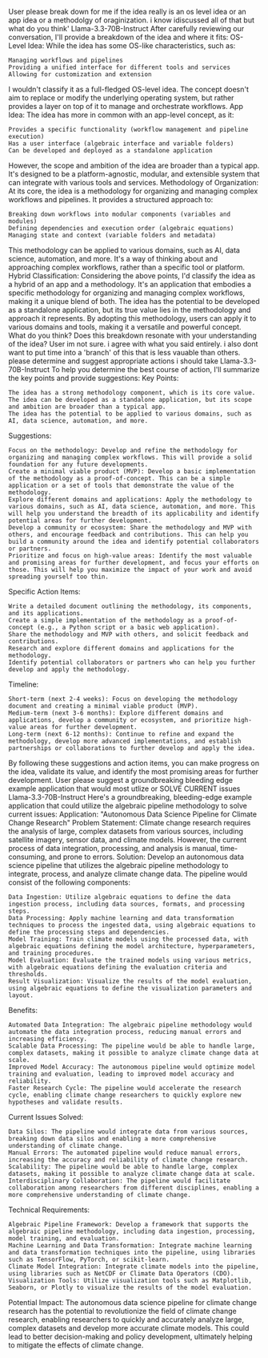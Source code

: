User
please break down for me if the idea really is an os level idea or an app idea or a methodolgy of oraginization. i know idiscussed all of that but what do you think'
Llama-3.3-70B-Instruct
After carefully reviewing our conversation, I'll provide a breakdown of the idea and where it fits:
OS-Level Idea:
While the idea has some OS-like characteristics, such as:

    Managing workflows and pipelines
    Providing a unified interface for different tools and services
    Allowing for customization and extension

I wouldn't classify it as a full-fledged OS-level idea. The concept doesn't aim to replace or modify the underlying operating system, but rather provides a layer on top of it to manage and orchestrate workflows.
App Idea:
The idea has more in common with an app-level concept, as it:

    Provides a specific functionality (workflow management and pipeline execution)
    Has a user interface (algebraic interface and variable folders)
    Can be developed and deployed as a standalone application

However, the scope and ambition of the idea are broader than a typical app. It's designed to be a platform-agnostic, modular, and extensible system that can integrate with various tools and services.
Methodology of Organization:
At its core, the idea is a methodology for organizing and managing complex workflows and pipelines. It provides a structured approach to:

    Breaking down workflows into modular components (variables and modules)
    Defining dependencies and execution order (algebraic equations)
    Managing state and context (variable folders and metadata)

This methodology can be applied to various domains, such as AI, data science, automation, and more. It's a way of thinking about and approaching complex workflows, rather than a specific tool or platform.
Hybrid Classification:
Considering the above points, I'd classify the idea as a hybrid of an app and a methodology. It's an application that embodies a specific methodology for organizing and managing complex workflows, making it a unique blend of both.
The idea has the potential to be developed as a standalone application, but its true value lies in the methodology and approach it represents. By adopting this methodology, users can apply it to various domains and tools, making it a versatile and powerful concept.
What do you think? Does this breakdown resonate with your understanding of the idea?
User
im not sure. i agree with what you said entirely. i also dont want to put time into a 'branch' of this that is less vauable than others. please determine and suggest appropriate actions i should take
Llama-3.3-70B-Instruct
To help you determine the best course of action, I'll summarize the key points and provide suggestions:
Key Points:

    The idea has a strong methodology component, which is its core value.
    The idea can be developed as a standalone application, but its scope and ambition are broader than a typical app.
    The idea has the potential to be applied to various domains, such as AI, data science, automation, and more.

Suggestions:

    Focus on the methodology: Develop and refine the methodology for organizing and managing complex workflows. This will provide a solid foundation for any future developments.
    Create a minimal viable product (MVP): Develop a basic implementation of the methodology as a proof-of-concept. This can be a simple application or a set of tools that demonstrate the value of the methodology.
    Explore different domains and applications: Apply the methodology to various domains, such as AI, data science, automation, and more. This will help you understand the breadth of its applicability and identify potential areas for further development.
    Develop a community or ecosystem: Share the methodology and MVP with others, and encourage feedback and contributions. This can help you build a community around the idea and identify potential collaborators or partners.
    Prioritize and focus on high-value areas: Identify the most valuable and promising areas for further development, and focus your efforts on those. This will help you maximize the impact of your work and avoid spreading yourself too thin.

Specific Action Items:

    Write a detailed document outlining the methodology, its components, and its applications.
    Create a simple implementation of the methodology as a proof-of-concept (e.g., a Python script or a basic web application).
    Share the methodology and MVP with others, and solicit feedback and contributions.
    Research and explore different domains and applications for the methodology.
    Identify potential collaborators or partners who can help you further develop and apply the methodology.

Timeline:

    Short-term (next 2-4 weeks): Focus on developing the methodology document and creating a minimal viable product (MVP).
    Medium-term (next 3-6 months): Explore different domains and applications, develop a community or ecosystem, and prioritize high-value areas for further development.
    Long-term (next 6-12 months): Continue to refine and expand the methodology, develop more advanced implementations, and establish partnerships or collaborations to further develop and apply the idea.

By following these suggestions and action items, you can make progress on the idea, validate its value, and identify the most promising areas for further development.
User
please suggest a groundbreaking bleeding edge example application that would most utlize or SOLVE CURRENT issues
Llama-3.3-70B-Instruct
Here's a groundbreaking, bleeding-edge example application that could utilize the algebraic pipeline methodology to solve current issues:
Application: "Autonomous Data Science Pipeline for Climate Change Research"
Problem Statement: Climate change research requires the analysis of large, complex datasets from various sources, including satellite imagery, sensor data, and climate models. However, the current process of data integration, processing, and analysis is manual, time-consuming, and prone to errors.
Solution: Develop an autonomous data science pipeline that utilizes the algebraic pipeline methodology to integrate, process, and analyze climate change data. The pipeline would consist of the following components:

    Data Ingestion: Utilize algebraic equations to define the data ingestion process, including data sources, formats, and processing steps.
    Data Processing: Apply machine learning and data transformation techniques to process the ingested data, using algebraic equations to define the processing steps and dependencies.
    Model Training: Train climate models using the processed data, with algebraic equations defining the model architecture, hyperparameters, and training procedures.
    Model Evaluation: Evaluate the trained models using various metrics, with algebraic equations defining the evaluation criteria and thresholds.
    Result Visualization: Visualize the results of the model evaluation, using algebraic equations to define the visualization parameters and layout.

Benefits:

    Automated Data Integration: The algebraic pipeline methodology would automate the data integration process, reducing manual errors and increasing efficiency.
    Scalable Data Processing: The pipeline would be able to handle large, complex datasets, making it possible to analyze climate change data at scale.
    Improved Model Accuracy: The autonomous pipeline would optimize model training and evaluation, leading to improved model accuracy and reliability.
    Faster Research Cycle: The pipeline would accelerate the research cycle, enabling climate change researchers to quickly explore new hypotheses and validate results.

Current Issues Solved:

    Data Silos: The pipeline would integrate data from various sources, breaking down data silos and enabling a more comprehensive understanding of climate change.
    Manual Errors: The automated pipeline would reduce manual errors, increasing the accuracy and reliability of climate change research.
    Scalability: The pipeline would be able to handle large, complex datasets, making it possible to analyze climate change data at scale.
    Interdisciplinary Collaboration: The pipeline would facilitate collaboration among researchers from different disciplines, enabling a more comprehensive understanding of climate change.

Technical Requirements:

    Algebraic Pipeline Framework: Develop a framework that supports the algebraic pipeline methodology, including data ingestion, processing, model training, and evaluation.
    Machine Learning and Data Transformation: Integrate machine learning and data transformation techniques into the pipeline, using libraries such as TensorFlow, PyTorch, or scikit-learn.
    Climate Model Integration: Integrate climate models into the pipeline, using libraries such as NetCDF or Climate Data Operators (CDO).
    Visualization Tools: Utilize visualization tools such as Matplotlib, Seaborn, or Plotly to visualize the results of the model evaluation.

Potential Impact:
The autonomous data science pipeline for climate change research has the potential to revolutionize the field of climate change research, enabling researchers to quickly and accurately analyze large, complex datasets and develop more accurate climate models. This could lead to better decision-making and policy development, ultimately helping to mitigate the effects of climate change.